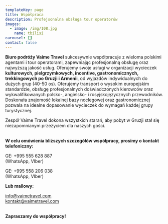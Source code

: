 ```yaml
---
templateKey: page
title: Współpraca
description: Profejsonalna obsługa tour operatorów
images:
  - image: /img/108.jpg
    name: tbilisi
carousel: []
contact: false
---
```

**Biuro podróży Vaime Travel** sukcesywnie współpracuje z wieloma polskimi agentami i tour operatorami, zapewniając profesjonalną obsługę oraz najwyższą jakość usług. Oferujemy swoje usługi w organizacji wycieczek **kulturowych, pielgrzymkowych, incentive, gastronomicznych, trekkingowych po Gruzji i Armenii**, od wyjazdów indywidualnych do dużych grup (40-50 os).  Oferujemy transport o wysokim europejskim standardzie, obsługę profesjonalnych doświadczonych kierowców oraz wykwalifikowanych polsko-, angielsko- i rosyjskojęzycznych przewodników. Doskonała znajomość lokalnej bazy noclegowej oraz gastronomicznej pozwala na idealne dopasowanie wycieczek do wymagań każdej grupy turystycznej.

Zespół Vaime Travel dokona wszystkich starań, aby pobyt w Gruzji stał się niezapomnianym przeżyciem dla naszych gości.

\
**W celu omówienia bliższych szczegółów współpracy, prosimy o kontakt telefoniczny:**

GE: +995 555 628 887\
(WhatsApp, VIber)

GE: +995 558 206 038\
(WhatsApp, VIber)

**Lub mailowy:**

info@vaimetravel.com\
kontakt@vaimetravel.com

\
**Zapraszamy do współpracy!**